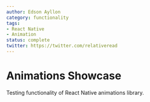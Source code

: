 ```yaml
---
author: Edson Ayllon
category: functionality
tags:
- React Native
- Animation
status: complete
twitter: https://twitter.com/relativeread
---
```



# Animations Showcase

Testing functionality of React Native animations library. 
